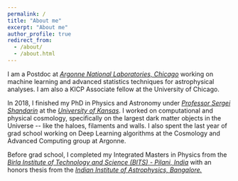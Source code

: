 ```yaml
---
permalink: /
title: "About me"
excerpt: "About me"
author_profile: true
redirect_from: 
  - /about/
  - /about.html
---
```


I am a Postdoc at [*Argonne National Laboratories, Chicago*](https://www.anl.gov/hep/group/cosmology-astrophysics) working on machine learning and advanced statistics techniques for astrophysical analyses. I am also a KICP Associate fellow at the University of Chicago. 

In 2018, I finished my PhD in Physics and Astronomy under [*Professor Sergei Shandarin*](http://people.ku.edu/~sergei/) at the [*University of Kansas*](http://physics.ku.edu/). I worked on computational and physical cosmology, specifically on the largest dark matter objects in the Universe -- like the haloes, filaments and walls. I also spent the last year of grad school working on Deep Learning algorithms at the Cosmology and Advanced Computing group at Argonne.

Before grad school, I completed my Integrated Masters in Physics from the [*Birla Institute of Technology and Science (BITS) - Pilani, India*](http://www.bits-pilani.ac.in/goa/physics/DepartmentofPhysics) with an honors thesis from the [*Indian Institute of Astrophysics, Bangalore.*](https://www.iiap.res.in/)
